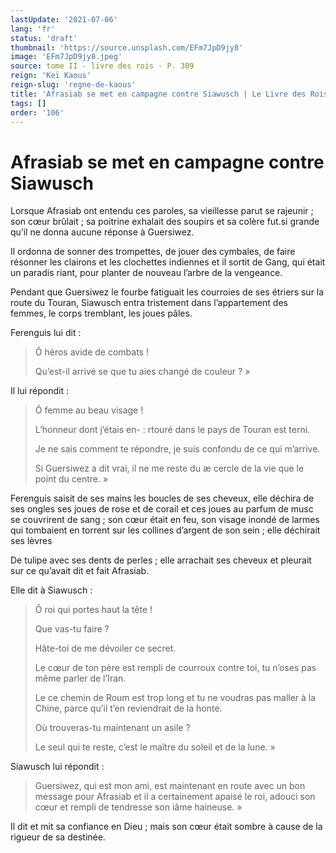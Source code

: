 ```yaml
---
lastUpdate: '2021-07-06'
lang: 'fr'
status: 'draft'
thumbnail: 'https://source.unsplash.com/EFm7JpD9jy8'
image: 'EFm7JpD9jy8.jpeg'
source: tome II - livre des rois - P. 309
reign: 'Keï Kaous'
reign-slug: 'regne-de-kaous'
title: 'Afrasiab se met en campagne contre Siawusch | Le Livre des Rois | Shâhnâmeh'
tags: []
order: '106'
---
```


<!-- LTeX: language=fr -->

# Afrasiab se met en campagne contre Siawusch

Lorsque Afrasiab ont entendu ces paroles, sa vieillesse parut se rajeunir ; son cœur brûlait ; sa poitrine exhalait des soupirs et sa colère fut.si grande qu’il ne donna aucune réponse à Guersiwez.

Il ordonna de sonner des trompettes, de jouer des cymbales, de faire résonner les clairons et les clochettes indiennes et il sortit de Gang, qui était un paradis riant, pour planter de nouveau l’arbre de la vengeance.

Pendant que Guersiwez le fourbe fatiguait les courroies de ses étriers sur la route du Touran, Siawusch entra tristement dans l’appartement des femmes, le corps tremblant, les joues pâles.

Ferenguis lui dit :

> Ô héros avide de combats !
>
> Qu’est-il arrivé se que tu aies changé de couleur ? »

Il lui répondit :

> Ô femme au beau visage !
>
> L’honneur dont j’étais en- : rtouré dans le pays de Touran est terni.
>
> Je ne sais comment te répondre, je suis confondu de ce qui m’arrive.
>
> Si Guersiwez a dit vrai, il ne me reste du
æ cercle de la vie que le point du centre. »

Ferenguis saisit de ses mains les boucles de ses cheveux, elle déchira de ses ongles ses joues de rose et de corail et ces joues au parfum de musc se couvrirent de sang ; son cœur était en feu, son visage inondé de larmes qui tombaient en torrent sur les collines d’argent de son sein ; elle déchirait ses lèvres

De tulipe avec ses dents de perles ; elle arrachait ses cheveux et pleurait sur ce qu’avait dit et fait Afrasiab.

Elle dit à Siawusch :

> Ô roi qui portes haut la tête !
>
> Que vas-tu faire ?
>
> Hâte-toi de me dévoiler ce secret.
>
> Le cœur de ton père est rempli de courroux contre toi, tu n’oses pas même parler de l’Iran.
>
> Le ce chemin de Roum est trop long et tu ne voudras pas maller à la Chine, parce qu’il t’en reviendrait de la honte.
>
> Où trouveras-tu maintenant un asile ?
>
> Le seul qui te reste, c’est le maître du soleil et de la lune. »

Siawusch lui répondit :

> Guersiwez, qui est mon ami, est maintenant en route avec un bon message pour Afrasiab et il a certainement apaisé le roi, adouci son cœur et rempli de tendresse son iâme haineuse. »

Il dit et mit sa confiance en Dieu ; mais son cœur était sombre à cause de la rigueur de sa destinée.
